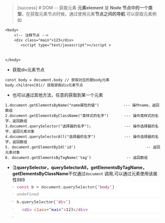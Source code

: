 >[success] # DOM -- 获取元素
**元素element** 是 **Node 节点中的一个类型**，在获取元素节点时候，通过使用元素**节点之间的导航** 可以获取元素例如
~~~
<body>
	<!-- 注释节点 -->
	<div class="main">123</div>
       <script type="text/javascript"></script >


</body>
~~~
* 获取div元素节点
~~~
const body = document.body // 获取对应的是body元素
body.children[0]// 获取获取div元素节点
~~~
* 也可以通过其他方法，任意的获取到某一个元素
~~~
1.document.getElementsByName("name属性的值")           --- 操作name，返回数组
2.document.getElementsByClassName("类样式的名字")       --- 操作类样式的名字，返回数组
3.document.querySelector("选择器的名字");               --- 操作选择器的名字，返回元素对象
4.document.querySelectorAll("选择器的名字")             --- 操作选择器的名字，返回数组
5. document.getElementById('id')                                -- 返回元素对象
6. document.getElementsByTagName('tag')                -- 返回数组
~~~
* 注**querySelector，querySelectorAll，getElementsByTagName，getElementsByClassName**不仅通过`document` 调用,可以通过元素使用该属性989
![](images/screenshot_1657376458263.png)